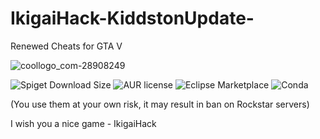 # IkigaiHack-KiddstonUpdate-

Renewed Cheats for GTA V



![coollogo_com-28908249](https://user-images.githubusercontent.com/79818491/147389311-b9dd30b8-0255-43d6-b974-ec47469af065.gif)


<img alt="Spiget Download Size" src="https://img.shields.io/spiget/download-size/64353">
<img alt="AUR license" src="https://img.shields.io/aur/license/android-studio">
<img alt="Eclipse Marketplace" src="https://img.shields.io/eclipse-marketplace/last-update/notepad4e">
<img alt="Conda" src="https://img.shields.io/conda/pn/conda-forge/python?style=for-the-badge">

(You use them at your own risk, it may result in ban on Rockstar servers)



I wish you a nice game - IkigaiHack

